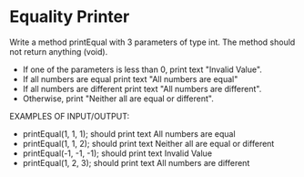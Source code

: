 # Equality Printer
Write a method printEqual with 3 parameters of type int. The method should not return anything (void).

- If one of the parameters is less than 0, print text "Invalid Value".
- If all numbers are equal print text "All numbers are equal"
- If all numbers are different print text "All numbers are different".
- Otherwise, print "Neither all are equal or different".

EXAMPLES OF INPUT/OUTPUT:
- printEqual(1, 1, 1); should print text All numbers are equal
- printEqual(1, 1, 2); should print text Neither all are equal or different
- printEqual(-1, -1, -1); should print text Invalid Value
- printEqual(1, 2, 3); should print text All numbers are different 